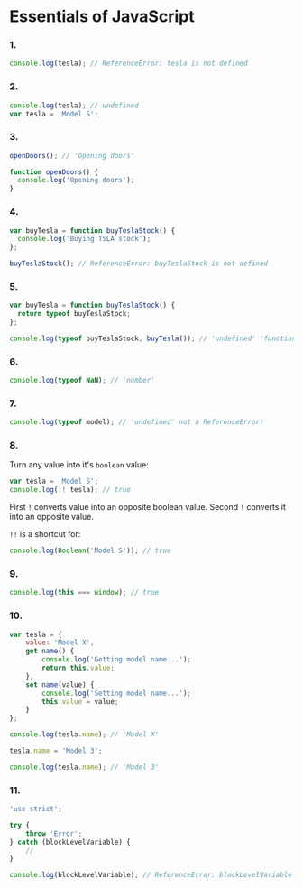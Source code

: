 # Essentials of JavaScript

### 1.
```js
console.log(tesla); // ReferenceError: tesla is not defined
```

### 2.
```js
console.log(tesla); // undefined
var tesla = 'Model S';
```

### 3.
```js
openDoors(); // 'Opening doors'

function openDoors() {
  console.log('Opening doors');
}
```

### 4.
```js
var buyTesla = function buyTeslaStock() {
  console.log('Buying TSLA stock');
};

buyTeslaStock(); // ReferenceError: buyTeslaStock is not defined
```

### 5.
```js
var buyTesla = function buyTeslaStock() {
  return typeof buyTeslaStock;
};

console.log(typeof buyTeslaStock, buyTesla()); // 'undefined' 'function'
```

### 6.
```js
console.log(typeof NaN); // 'number'
```

### 7.
```js
console.log(typeof model); // 'undefined' not a ReferenceError!
```

### 8.
Turn any value into it's `boolean` value:
```js
var tesla = 'Model S';
console.log(!! tesla); // true
```
First `!` converts value into an opposite boolean value. Second `!` converts it into an opposite value.

`!!` is a shortcut for:
```js
console.log(Boolean('Model S')); // true
```

### 9.
```js
console.log(this === window); // true
```

### 10.

```js
var tesla = {
    value: 'Model X',
    get name() {
    	console.log('Getting model name...');
        return this.value;
    },
    set name(value) {
    	console.log('Setting model name...');
        this.value = value;
    }
};

console.log(tesla.name); // 'Model X'

tesla.name = 'Model 3';

console.log(tesla.name); // 'Model 3'
```

### 11.

```js
'use strict';

try {
	throw 'Error';
} catch (blockLevelVariable) {
	// 
}

console.log(blockLevelVariable); // ReferenceError: blockLevelVariable is not defined
```
